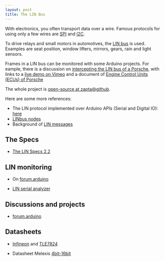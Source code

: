 ```yaml
---
layout: post
title: The LIN Bus
---
```

With electronics, you often transport data over a wire. Famous protocols for using only a few wires are [SPI](http://en.wikipedia.org/wiki/Serial_Peripheral_Interface_Bus) and [I2C](http://en.wikipedia.org/wiki/I%C2%B2C).

To drive relays and small motors in automotives, the [LIN bus](http://en.wikipedia.org/wiki/Lin_bus) is used. Examples are seat position, window lifters, mirrors, gears, rain and light sensors.

Frames in a LIN bus can be monitored with some Arduino projects. For eample, there is a discussion on [intercepting the LIN bus of a Porsche](http://www.planet-9.com/981-cayman-boxster-electronics/92254-video-arduino-intercepting-981-lin-bus-signals.html), with links to a [live demo on Vimeo](http://vimeo.com/84498522) and a document of [Engine Control Units (ECUs) of Porsche](http://vector.com/portal/medien/cmc/press/PND/CANoe_Porsche_PETRA_ATZ_201011_PressArticle_EN.pdf)

The whole project is [open-source at zapta@github](https://github.com/zapta/linbus).

Here are some more references:

* The LIN protocol implemented over Arduino APIs (Serial and Digital IO): [here](https://github.com/gandrewstone/LIN)
* [LINbus nodes](https://github.com/John-Titor/LIN_Nodes)
* Background of [LIN messages](http://www.schleissheimer.de/caneasyhelp/index.html?botschaftsaufbau2.htm)


## The Specs

* [The LIN Specs 2.2](http://www.cs-group.de/fileadmin/media/Documents/LIN_Specification_Package_2.2A.pdf)

## LIN monitoring

* On [forum.arduino](http://forum.arduino.cc/index.php/topic,139256.0.html)

* [LIN serial analyzer](http://www.microchip.com/Developmenttools/ProductDetails.aspx?PartNO=APGDT001)

## Discussions and projects

* [forum.arduino](http://forum.arduino.cc/index.php?PHPSESSID=odhva4beg6uijpct47fufdc566&topic=208102.0)

## Datasheets

* [Infineon](http://www.infineon.com/dgdl/TLE7259-3_DS_rev10.pdf) and [TLE7824](http://www.keil.com/dd/docs/datashts/infineon/tle7824_ds.pdf)

* Datasheet Melexis [4bit-16bit](http://melexis.com/Microcontrollers/4bit-16bit-Dual-Task/MLX80105-773.aspx)


